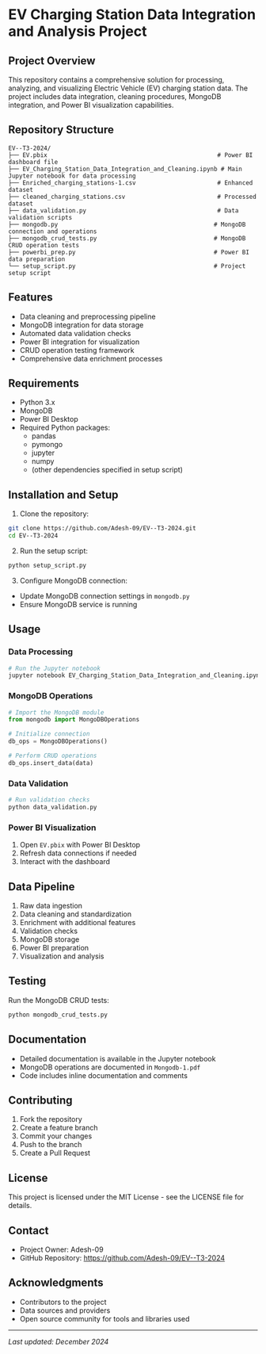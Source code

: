 # EV Charging Station Data Integration and Analysis Project

## Project Overview
This repository contains a comprehensive solution for processing, analyzing, and visualizing Electric Vehicle (EV) charging station data. The project includes data integration, cleaning procedures, MongoDB integration, and Power BI visualization capabilities.

## Repository Structure
```
EV--T3-2024/
├── EV.pbix                                                # Power BI dashboard file
├── EV_Charging_Station_Data_Integration_and_Cleaning.ipynb # Main Jupyter notebook for data processing
├── Enriched_charging_stations-1.csv                       # Enhanced dataset
├── cleaned_charging_stations.csv                          # Processed dataset
├── data_validation.py                                     # Data validation scripts
├── mongodb.py                                            # MongoDB connection and operations
├── mongodb_crud_tests.py                                 # MongoDB CRUD operation tests
├── powerbi_prep.py                                       # Power BI data preparation
└── setup_script.py                                       # Project setup script
```

## Features
- Data cleaning and preprocessing pipeline
- MongoDB integration for data storage
- Automated data validation checks
- Power BI integration for visualization
- CRUD operation testing framework
- Comprehensive data enrichment processes

## Requirements
- Python 3.x
- MongoDB
- Power BI Desktop
- Required Python packages:
  - pandas
  - pymongo
  - jupyter
  - numpy
  - (other dependencies specified in setup script)

## Installation and Setup
1. Clone the repository:
```bash
git clone https://github.com/Adesh-09/EV--T3-2024.git
cd EV--T3-2024
```

2. Run the setup script:
```bash
python setup_script.py
```

3. Configure MongoDB connection:
- Update MongoDB connection settings in `mongodb.py`
- Ensure MongoDB service is running

## Usage

### Data Processing
```python
# Run the Jupyter notebook
jupyter notebook EV_Charging_Station_Data_Integration_and_Cleaning.ipynb
```

### MongoDB Operations
```python
# Import the MongoDB module
from mongodb import MongoDBOperations

# Initialize connection
db_ops = MongoDBOperations()

# Perform CRUD operations
db_ops.insert_data(data)
```

### Data Validation
```python
# Run validation checks
python data_validation.py
```

### Power BI Visualization
1. Open `EV.pbix` with Power BI Desktop
2. Refresh data connections if needed
3. Interact with the dashboard

## Data Pipeline
1. Raw data ingestion
2. Data cleaning and standardization
3. Enrichment with additional features
4. Validation checks
5. MongoDB storage
6. Power BI preparation
7. Visualization and analysis

## Testing
Run the MongoDB CRUD tests:
```bash
python mongodb_crud_tests.py
```

## Documentation
- Detailed documentation is available in the Jupyter notebook
- MongoDB operations are documented in `Mongodb-1.pdf`
- Code includes inline documentation and comments

## Contributing
1. Fork the repository
2. Create a feature branch
3. Commit your changes
4. Push to the branch
5. Create a Pull Request

## License
This project is licensed under the MIT License - see the LICENSE file for details.

## Contact
- Project Owner: Adesh-09
- GitHub Repository: https://github.com/Adesh-09/EV--T3-2024

## Acknowledgments
- Contributors to the project
- Data sources and providers
- Open source community for tools and libraries used

---
*Last updated: December 2024*
